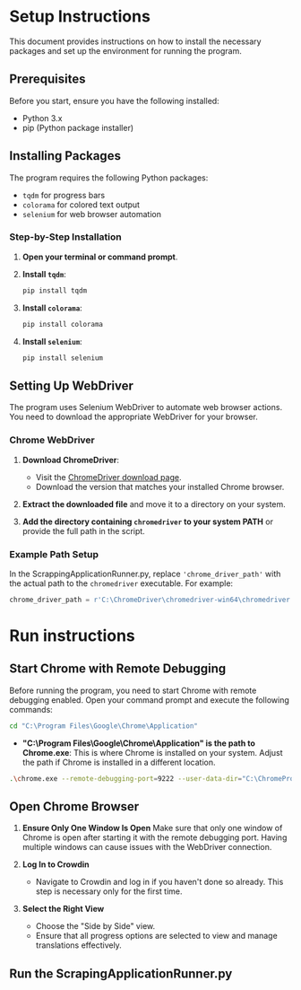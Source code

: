 # Setup Instructions

This document provides instructions on how to install the necessary packages and set up the environment for running the program.

## Prerequisites

Before you start, ensure you have the following installed:
- Python 3.x
- pip (Python package installer)

## Installing Packages

The program requires the following Python packages:
- `tqdm` for progress bars
- `colorama` for colored text output
- `selenium` for web browser automation

### Step-by-Step Installation

1. **Open your terminal or command prompt**.

2. **Install `tqdm`**:
    ```bash
    pip install tqdm
    ```

3. **Install `colorama`**:
    ```bash
    pip install colorama
    ```

4. **Install `selenium`**:
    ```bash
    pip install selenium
    ```

## Setting Up WebDriver

The program uses Selenium WebDriver to automate web browser actions. You need to download the appropriate WebDriver for your browser.

### Chrome WebDriver

1. **Download ChromeDriver**:
    - Visit the [ChromeDriver download page](https://googlechromelabs.github.io/chrome-for-testing/).
    - Download the version that matches your installed Chrome browser.

2. **Extract the downloaded file** and move it to a directory on your system.

3. **Add the directory containing `chromedriver` to your system PATH** or provide the full path in the script.

### Example Path Setup

In the ScrappingApplicationRunner.py, replace `'chrome_driver_path'` with the actual path to the `chromedriver` executable. For example:
```python
chrome_driver_path = r'C:\ChromeDriver\chromedriver-win64\chromedriver.exe'
```

# Run instructions
## Start Chrome with Remote Debugging

Before running the program, you need to start Chrome with remote debugging enabled. Open your command prompt and execute the following commands:
```bash
cd "C:\Program Files\Google\Chrome\Application"
```
- **"C:\Program Files\Google\Chrome\Application" is the path to Chrome.exe**: This is where Chrome is installed on your system. Adjust the path if Chrome is installed in a different location.
```bash
.\chrome.exe --remote-debugging-port=9222 --user-data-dir="C:\ChromeProfile"
```

## Open Chrome Browser
1. **Ensure Only One Window Is Open**
   Make sure that only one window of Chrome is open after starting it with the remote debugging port. Having multiple windows can cause issues with the WebDriver connection.

2. **Log In to Crowdin**
    - Navigate to Crowdin and log in if you haven't done so already. This step is necessary only for the first time.

3. **Select the Right View**
   - Choose the "Side by Side" view.
   - Ensure that all progress options are selected to view and manage translations effectively.
      
## Run the ScrapingApplicationRunner.py
